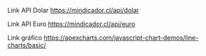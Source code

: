 Link API Dolar
https://mindicador.cl/api/dolar

Link API Euro
https://mindicador.cl/api/euro

Link gráfico
https://apexcharts.com/javascript-chart-demos/line-charts/basic/
